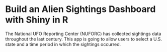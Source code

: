 # Build an Alien Sightings Dashboard with Shiny in R

The National UFO Reporting Center (NUFORC) has collected sightings data throughout the last century. This app is going to allow users to select a U.S. state and a time period in which the sightings occurred.
